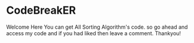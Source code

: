 # CodeBreakER
Welcome
Here You can get All Sorting Algorithm's code. so go ahead and access my code and if you had liked then leave a comment. Thankyou!
